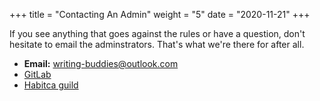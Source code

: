+++
title = "Contacting An Admin"
weight = "5"
date = "2020-11-21"
+++

If you see anything that goes against the rules or have a question, don't hesitate to email the adminstrators. That's what we're there for after all.

* **Email:** writing-buddies@outlook.com
* [GitLab](https://gitlab.com/writing-buddies)
* [Habitca guild](https://habitica.com/groups/guild/0b3b0faf-41f0-48e7-8e0f-5e2793658041)